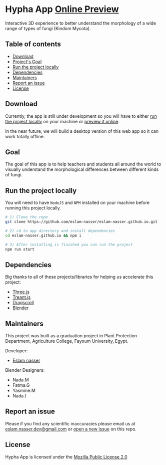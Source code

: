 # Hypha App [Online Preview](https://eslam-nasser.github.io/)

Interactive 3D experience to better understand the morphology of a wide range of types of fungi (Kindom Mycota).

## Table of contents

-   [Download](#download)
-   [Project's Goal](#goal)
-   [Run the project locally](#run-the-project-locally)
-   [Dependencies](#dependencies)
-   [Maintainers](#maintainers)
-   [Report an issue](#report-an-issue)
-   [License](#license)

## Download

Currently, the app is still under development so you will have to either [run the project locally](#run-the-project-locally) on your machine or [preview it online](https://eslam-nasser.github.io/).

In the near future, we will build a desktop version of this web app so it can work totally offline.

## Goal

The goal of this app is to help teachers and students all around the world to visually understand the morphological differences between different kinds of fungi.

## Run the project locally

You will need to have `NodeJS` and `NPM` installed on your machine before running this project locally.

```bash
# 1) Clone the repo
git clone https://github.com/eslam-nasser/eslam-nasser.github.io.git

# 2) cd to app directory and install dependencies
cd eslam-nasser.github.io && npm i

# 3) After installing is finished you can run the project
npm run start
```

## Dependencies

Big thanks to all of these projects/libraries for helping us accelerate this project:

-   [Three.js](https://threejs.org/)
-   [Treant.js](http://fperucic.github.io/treant-js/)
-   [Dragscroll](https://github.com/asvd/dragscroll)
-   [Blender](https://www.blender.org)

## Maintainers

This project was built as a graduation project in Plant Protection Department, Agriculture College, Fayoum University, Egypt.

Developer:

-   [Eslam nasser](https://github.com/eslam-nasser/)

Blender Designers:

-   Nada.M
-   Fatma.G
-   Yasmine.M
-   Nada.I

## Report an issue

Please if you find any scientific inaccuracies please email us at [eslam.nasser.dev@gmail.com](mailto:eslam.nasser.dev@gmail.com) or [open a new issue](https://github.com/eslam-nasser/eslam-nasser.github.io/issues/new) on this repo.

## License

Hypha App is licensed under the [Mozilla Public License 2.0](https://opensource.org/licenses/MPL-2.0)
